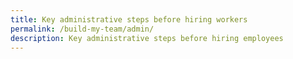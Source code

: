 ```yaml
---
title: Key administrative steps before hiring workers
permalink: /build-my-team/admin/
description: Key administrative steps before hiring employees
---
```

